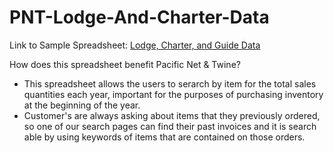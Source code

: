 # PNT-Lodge-And-Charter-Data
Link to Sample Spreadsheet: [Lodge, Charter, and Guide Data](https://docs.google.com/spreadsheets/d/1Mahkt7_fR0ho_6Zti0kP5B2pg4RM_hkZoFTunk5YdWo/edit#gid=1785047373)

How does this spreadsheet benefit Pacific Net & Twine?
- This spreadsheet allows the users to serarch by item for the total sales quantities each year, important for the purposes of purchasing inventory at the beginning of the year.
- Customer's are always asking about items that they previously ordered, so one of our search pages can find their past invoices and it is search able by using keywords of items that are contained on those orders.
